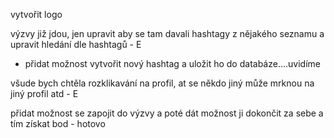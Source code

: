 
vytvořit logo

výzvy již jdou, jen upravit aby se tam davali hashtagy z nějakého seznamu a upravit hledání dle hashtagů - E

+ přidat možnost vytvořit nový hashtag a uložit ho do databáze....uvidíme

všude bych chtěla rozklikavání na profil, at se někdo jiný může mrknou na jiný profil atd - E

přidat možnost se zapojit do výzvy a poté dát možnost ji dokončit za sebe a tím získat bod - hotovo
